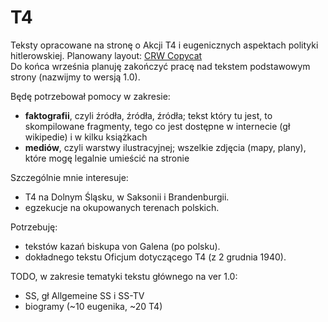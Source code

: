 # T4

Teksty opracowane na stronę o Akcji T4 i eugenicznych aspektach polityki hitlerowskiej. Planowany layout: [CRW Copycat](https://tdudkowski.github.io/Layouts/Layout05/)\
Do końca września planuję zakończyć pracę nad tekstem podstawowym strony (nazwijmy to wersją 1.0).

Będę potrzebował pomocy w zakresie:

* **faktografii**, czyli źródła, źródła, źródła; tekst który tu jest, to skompilowane fragmenty, tego co jest dostępne w internecie (gł wikipedie) i w kilku książkach
* **mediów**, czyli warstwy ilustracyjnej; wszelkie zdjęcia (mapy, plany), które mogę legalnie umieścić na stronie

Szczególnie mnie interesuje:

* T4 na Dolnym Śląsku, w Saksonii i Brandenburgii.
* egzekucje na okupowanych terenach polskich.
  
Potrzebuję:

* tekstów kazań biskupa von Galena (po polsku).
* dokładnego tekstu Oficjum dotyczącego T4 (z 2 grudnia 1940).

TODO, w zakresie tematyki tekstu głównego na ver 1.0:

* SS, gł Allgemeine SS i SS-TV
* biogramy (~10 eugenika, ~20 T4)
